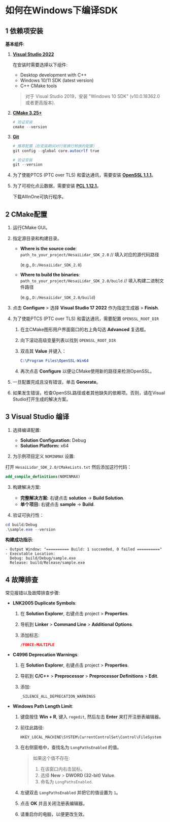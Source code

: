 # 如何在Windows下编译SDK

## 1 依赖项安装

**基本组件**:
1. **[Visual Studio 2022](https://visualstudio.microsoft.com/downloads/)**  
   
   在安装时需要选择以下组件:

   - Desktop development with C++
   - Windows 10/11 SDK (latest version)
   - C++ CMake tools

   > 对于 Visual Studio 2019，安装 "Windows 10 SDK" (v10.0.18362.0 或者更高版本).

2. **[CMake 3.25+](https://cmake.org/download/)**

   ```powershell
   # 验证安装
   cmake --version
   ```

3. **[Git](https://git-scm.com/)**
  
    ```powershell
   # 推荐配置（在安装期间对行尾换行转换的配置）
   git config --global core.autocrlf true
   ```
   ```powershell
   # 验证安装
   git --version
   ```

4. 为了使能PTCS (PTC over TLS) 和雷达通讯，需要安装 **[OpenSSL 1.1.1](https://slproweb.com/products/Win32OpenSSL.html)**。

5. 为了可视化点云数据，需要安装 **[PCL 1.12.1](https://github.com/PointCloudLibrary/pcl/releases/tag/pcl-1.12.1)**。

   下载AllInOne可执行程序。


## 2 CMake配置

1. 运行CMake GUI。

2. 指定源目录和构建目录。

   - **Where is the source code**: `path_to_your_project/HesaiLidar_SDK_2.0`            // 填入对应的源代码路径

      (e.g., `D:/HesaiLidar_SDK_2.0`)
   
   - **Where to build the binaries**: `path_to_your_project/HesaiLidar_SDK_2.0/build`   // 填入构建二进制文件路径
   
      (e.g., `D:/HesaiLidar_SDK_2.0/build`)

3. 点击 **Configure** > 选择 **Visual Studio 17 2022** 作为指定生成器 > **Finish**.

4. 为了使能PTCS (PTC over TLS) 和雷达通讯，需要配置 `OPENSSL_ROOT_DIR`

   1. 在主CMake图形用户界面窗口的右上角勾选 **Advanced** 复选框。
   2. 向下滚动高级变量列表以找到 `OPENSSL_ROOT_DIR`
   3. 双击其 **Value** 并键入：

      ```cmake
      C:\Program Files\OpenSSL-Win64
      ```

   4. 再次点击 **Configure** 以便让CMake使用新的路径来检测OpenSSL。

5. 一旦配置完成且没有错误，单击 **Generate**。

6. 如果发生错误，检查OpenSSL路径或者其他缺失的依赖项。否则，请在Visual Studio打开生成的解决方案。

## 3 Visual Studio 编译

1. 选择编译配置:
   
   - **Solution Configuration:** Debug
   - **Solution Platform:** x64

2.  为示例项目定义 `NOMINMAX` 设置:
   
   打开 `HesaiLidar_SDK_2.0/CMakeLists.txt` 然后添加这行代码：
   
   ```cmake
   add_compile_definitions(NOMINMAX)
   ```

3. 构建解决方案:

   - **完整解决方案:** 右键点击 **solution** → **Build Solution**.
   - **单个项目:** 右键点击 **sample** → **Build**.

4. 验证可执行性：

```powershell
cd build/Debug
.\sample.exe --version
```

**构建成功指示**:
```log
- Output Window: "========== Build: 1 succeeded, 0 failed =========="
- Executable Location: 
  Debug: build/Debug/sample.exe
  Release: build/Release/sample.exe
```

## 4 故障排查

常见报错以及故障排查步骤:

- **LNK2005 Duplicate Symbols**:
   
   1. 在 **Solution Explorer**, 右键点击 project > **Properties**.  
   2. 导航到 **Linker** > **Command Line** > **Additional Options**.  
   3. 添加标志:  

      ```cmake
      /FORCE:MULTIPLE
      ```

- **C4996 Deprecation Warnings**:
 
   1. 在 **Solution Explorer**, 右键点击 project > **Properties**.  
   2. 导航到 **C/C++** > **Preprocessor** > **Preprocessor Definitions** > **Edit**.  
   3. 添加: 

      ```cpp
      _SILENCE_ALL_DEPRECATION_WARNINGS
      ```

- **Windows Path Length Limit**:

   1. 键盘按住 **Win + R**, 键入 `regedit`, 然后左击 **Enter** 来打开注册表编辑器。

   2. 前往此路径:

      ```reg
      HKEY_LOCAL_MACHINE\SYSTEM\CurrentControlSet\Control\FileSystem
      ```

   3. 在右侧窗格中，查找名为 `LongPathsEnabled` 的值。

      > 如果这个值不存在:
      > 1. 在该窗口内右击鼠标。
      > 2. 选择 **New** > **DWORD (32-bit) Value**.
      > 3. 命名为 `LongPathsEnabled`.

   4. 左键双击 `LongPathsEnabled` 并把它的值设置为 `1`。
   5. 点击 **OK** 并且关闭注册表编辑器。
   6. 请重启你的电脑，以便更改生效。